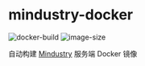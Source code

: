 # mindustry-docker

![docker-build](https://img.shields.io/docker/automated/kagurazakanyaa/mindustry)
![image-size](https://img.shields.io/docker/image-size/kagurazakanyaa/mindustry/latest)

自动构建 [Mindustry](https://github.com/Anuken/Mindustry) 服务端 Docker 镜像
